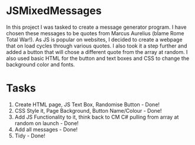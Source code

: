 # JSMixedMessages

In this project I was tasked to create a message generator program. I have chosen these messages to be quotes from Marcus Aurelius (blame Rome Total War!).
As JS is popular on websites, I decided to create a webpage that on load cycles through various quotes. I also took it a step further and added a button that
will chose a different quote from the array at random. I also used basic HTML for the button and text boxes and CSS to change the background color and fonts.


# Tasks
1. Create HTML page, JS Text Box, Randomise Button - Done!
2. CSS Style it, Page Background, Button Name/Colour - Done!
3. Add JS Functionality to it, think back to CM C# pulling from array at random on launch - Done!
4. Add all messages - Done!
5. Tidy - Done!